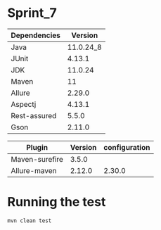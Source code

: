 # Sprint_7

| Dependencies | Version   |
|--------------|-----------|
| Java         | 11.0.24_8 |
| JUnit        | 4.13.1    |
| JDK          | 11.0.24   |
| Maven        | 11        |
| Allure       | 2.29.0    |
| Aspectj      | 4.13.1    |
| Rest-assured | 5.5.0     |
| Gson         | 2.11.0    |


| Plugin         | Version  | configuration |
|----------------|----------|---------------|
| Maven-surefire | 3.5.0    |               |
| Allure-maven   | 2.12.0   | 2.30.0        | 

# Running the test
`mvn clean test`